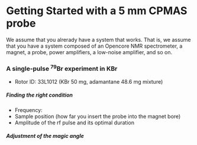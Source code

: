 # Getting Started with a 5 mm CPMAS probe

We assume that you alrerady have a system that works. That is, we assume that you have a system composed of an Opencore NMR spectrometer, a magnet, a probe, power amplifiers, a low-noise amplifier, and so on.

### A single-pulse <sup>79</sup>Br experiment in KBr
-  Rotor ID: 33L1012 (KBr 50 mg, adamantane 48.6 mg mixture)

##### Finding the right condition
- Frequency:  
- Sample position (how far you insert the probe into the magnet bore)
- Amplitude of the rf pulse and its optimal duration

##### Adjustment of the magic angle

